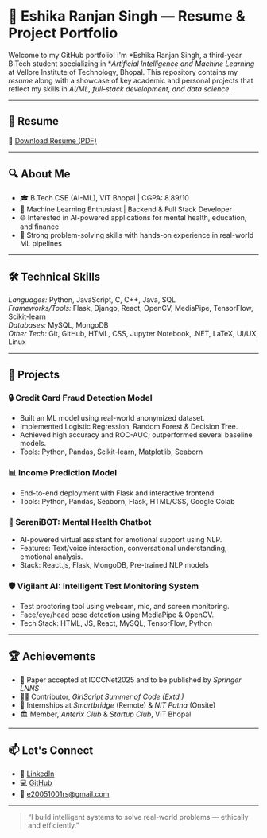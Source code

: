 # 💼 Eshika Ranjan Singh — Resume & Project Portfolio

Welcome to my GitHub portfolio! I'm *Eshika Ranjan Singh, a third-year B.Tech student specializing in **Artificial Intelligence and Machine Learning* at Vellore Institute of Technology, Bhopal. This repository contains my *resume* along with a showcase of key academic and personal projects that reflect my skills in *AI/ML, full-stack development, and data science*.

---

## 📄 Resume

📌 [Download Resume (PDF)](./Eshika_Ranjan_Singh.pdf)

---

## 🔍 About Me

- 🎓 B.Tech CSE (AI-ML), VIT Bhopal | CGPA: 8.89/10
- 🤖 Machine Learning Enthusiast | Backend & Full Stack Developer
- 🌐 Interested in AI-powered applications for mental health, education, and finance
- 🧠 Strong problem-solving skills with hands-on experience in real-world ML pipelines

---

## 🛠 Technical Skills

*Languages:* Python, JavaScript, C, C++, Java, SQL  
*Frameworks/Tools:* Flask, Django, React, OpenCV, MediaPipe, TensorFlow, Scikit-learn  
*Databases:* MySQL, MongoDB  
*Other Tech:* Git, GitHub, HTML, CSS, Jupyter Notebook, .NET, LaTeX, UI/UX, Linux

---

## 🚀 Projects

### 🔒 Credit Card Fraud Detection Model
- Built an ML model using real-world anonymized dataset.
- Implemented Logistic Regression, Random Forest & Decision Tree.
- Achieved high accuracy and ROC-AUC; outperformed several baseline models.
- Tools: Python, Pandas, Scikit-learn, Matplotlib, Seaborn

### 📊 Income Prediction Model
- End-to-end deployment with Flask and interactive frontend.
- Tools: Python, Pandas, Seaborn, Flask, HTML/CSS, Google Colab

### 🧠 SereniBOT: Mental Health Chatbot
- AI-powered virtual assistant for emotional support using NLP.
- Features: Text/voice interaction, conversational understanding, emotional analysis.
- Stack: React.js, Flask, MongoDB, Pre-trained NLP models

### 🛡 Vigilant AI: Intelligent Test Monitoring System
- Test proctoring tool using webcam, mic, and screen monitoring.
- Face/eye/head pose detection using MediaPipe & OpenCV.
- Tech Stack: HTML, JS, React, MySQL, TensorFlow, Python

---

## 🏆 Achievements

- 📄 Paper accepted at ICCCNet2025 and to be published by *Springer LNNS*
- 👩‍💻 Contributor, *GirlScript Summer of Code (Extd.)*
- 🏢 Internships at *Smartbridge* (Remote) & *NIT Patna* (Onsite)
- 🏛 Member, *Anterix Club* & *Startup Club*, VIT Bhopal

---

## 📫 Let's Connect

- 🔗 [LinkedIn](https://linkedin.com/in/eshika-ranjan-singh)
- 💻 [GitHub](https://github.com/Eshika-Ranjan-Singh)
- 📧 e20051001rs@gmail.com

---

> “I build intelligent systems to solve real-world problems — ethically and efficiently.”
